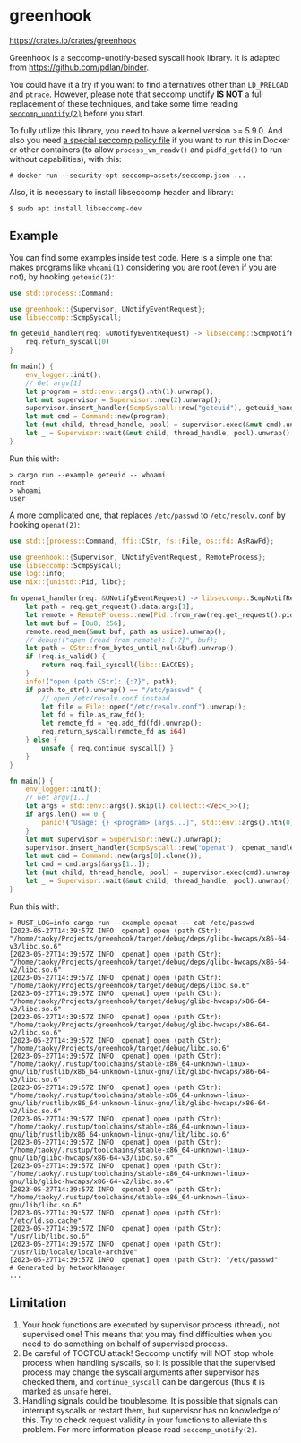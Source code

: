 # greenhook

https://crates.io/crates/greenhook

Greenhook is a seccomp-unotify-based syscall hook library. It is adapted from <https://github.com/pdlan/binder>.

You could have it a try if you want to find alternatives other than `LD_PRELOAD` and `ptrace`. However, please note that seccomp unotify **IS NOT** a full replacement of these techniques, and take some time reading [`seccomp_unotify(2)`](https://man7.org/linux/man-pages/man2/seccomp_unotify.2.html) before you start.

To fully utilize this library, you need to have a kernel version >= 5.9.0. And also you need [a special seccomp policy file](./assets/seccomp.json) if you want to run this in Docker or other containers (to allow `process_vm_readv()` and `pidfd_getfd()` to run without capabilities), with this:

```console
# docker run --security-opt seccomp=assets/seccomp.json ...
```

Also, it is necessary to install libseccomp header and library:

```
$ sudo apt install libseccomp-dev
```

## Example

You can find some examples inside test code. Here is a simple one that makes programs like `whoami(1)` considering you are root (even if you are not), by hooking `geteuid(2)`:

```rust
use std::process::Command;

use greenhook::{Supervisor, UNotifyEventRequest};
use libseccomp::ScmpSyscall;

fn geteuid_handler(req: &UNotifyEventRequest) -> libseccomp::ScmpNotifResp {
    req.return_syscall(0)
}

fn main() {
    env_logger::init();
    // Get argv[1]
    let program = std::env::args().nth(1).unwrap();
    let mut supervisor = Supervisor::new(2).unwrap();
    supervisor.insert_handler(ScmpSyscall::new("geteuid"), geteuid_handler);
    let mut cmd = Command::new(program);
    let (mut child, thread_handle, pool) = supervisor.exec(&mut cmd).unwrap();
    let _ = Supervisor::wait(&mut child, thread_handle, pool).unwrap();
}
```

Run this with:

```console
> cargo run --example geteuid -- whoami
root
> whoami
user
```

A more complicated one, that replaces `/etc/passwd` to `/etc/resolv.conf` by hooking `openat(2)`:

```rust
use std::{process::Command, ffi::CStr, fs::File, os::fd::AsRawFd};

use greenhook::{Supervisor, UNotifyEventRequest, RemoteProcess};
use libseccomp::ScmpSyscall;
use log::info;
use nix::{unistd::Pid, libc};

fn openat_handler(req: &UNotifyEventRequest) -> libseccomp::ScmpNotifResp {
    let path = req.get_request().data.args[1];
    let remote = RemoteProcess::new(Pid::from_raw(req.get_request().pid as i32)).unwrap();
    let mut buf = [0u8; 256];
    remote.read_mem(&mut buf, path as usize).unwrap();
    // debug!("open (read from remote): {:?}", buf);
    let path = CStr::from_bytes_until_nul(&buf).unwrap();
    if !req.is_valid() {
        return req.fail_syscall(libc::EACCES);
    }
    info!("open (path CStr): {:?}", path);
    if path.to_str().unwrap() == "/etc/passwd" {
        // open /etc/resolv.conf instead
        let file = File::open("/etc/resolv.conf").unwrap();
        let fd = file.as_raw_fd();
        let remote_fd = req.add_fd(fd).unwrap();
        req.return_syscall(remote_fd as i64)
    } else {
        unsafe { req.continue_syscall() }
    }
}

fn main() {
    env_logger::init();
    // Get argv[1..]
    let args = std::env::args().skip(1).collect::<Vec<_>>();
    if args.len() == 0 {
        panic!("Usage: {} <program> [args...]", std::env::args().nth(0).unwrap());
    }
    let mut supervisor = Supervisor::new(2).unwrap();
    supervisor.insert_handler(ScmpSyscall::new("openat"), openat_handler);
    let mut cmd = Command::new(args[0].clone());
    let cmd = cmd.args(&args[1..]);
    let (mut child, thread_handle, pool) = supervisor.exec(cmd).unwrap();
    let _ = Supervisor::wait(&mut child, thread_handle, pool).unwrap();
}
```

Run this with:

```console
> RUST_LOG=info cargo run --example openat -- cat /etc/passwd
[2023-05-27T14:39:57Z INFO  openat] open (path CStr): "/home/taoky/Projects/greenhook/target/debug/deps/glibc-hwcaps/x86-64-v3/libc.so.6"
[2023-05-27T14:39:57Z INFO  openat] open (path CStr): "/home/taoky/Projects/greenhook/target/debug/deps/glibc-hwcaps/x86-64-v2/libc.so.6"
[2023-05-27T14:39:57Z INFO  openat] open (path CStr): "/home/taoky/Projects/greenhook/target/debug/deps/libc.so.6"
[2023-05-27T14:39:57Z INFO  openat] open (path CStr): "/home/taoky/Projects/greenhook/target/debug/glibc-hwcaps/x86-64-v3/libc.so.6"
[2023-05-27T14:39:57Z INFO  openat] open (path CStr): "/home/taoky/Projects/greenhook/target/debug/glibc-hwcaps/x86-64-v2/libc.so.6"
[2023-05-27T14:39:57Z INFO  openat] open (path CStr): "/home/taoky/Projects/greenhook/target/debug/libc.so.6"
[2023-05-27T14:39:57Z INFO  openat] open (path CStr): "/home/taoky/.rustup/toolchains/stable-x86_64-unknown-linux-gnu/lib/rustlib/x86_64-unknown-linux-gnu/lib/glibc-hwcaps/x86-64-v3/libc.so.6"
[2023-05-27T14:39:57Z INFO  openat] open (path CStr): "/home/taoky/.rustup/toolchains/stable-x86_64-unknown-linux-gnu/lib/rustlib/x86_64-unknown-linux-gnu/lib/glibc-hwcaps/x86-64-v2/libc.so.6"
[2023-05-27T14:39:57Z INFO  openat] open (path CStr): "/home/taoky/.rustup/toolchains/stable-x86_64-unknown-linux-gnu/lib/rustlib/x86_64-unknown-linux-gnu/lib/libc.so.6"
[2023-05-27T14:39:57Z INFO  openat] open (path CStr): "/home/taoky/.rustup/toolchains/stable-x86_64-unknown-linux-gnu/lib/glibc-hwcaps/x86-64-v3/libc.so.6"
[2023-05-27T14:39:57Z INFO  openat] open (path CStr): "/home/taoky/.rustup/toolchains/stable-x86_64-unknown-linux-gnu/lib/glibc-hwcaps/x86-64-v2/libc.so.6"
[2023-05-27T14:39:57Z INFO  openat] open (path CStr): "/home/taoky/.rustup/toolchains/stable-x86_64-unknown-linux-gnu/lib/libc.so.6"
[2023-05-27T14:39:57Z INFO  openat] open (path CStr): "/etc/ld.so.cache"
[2023-05-27T14:39:57Z INFO  openat] open (path CStr): "/usr/lib/libc.so.6"
[2023-05-27T14:39:57Z INFO  openat] open (path CStr): "/usr/lib/locale/locale-archive"
[2023-05-27T14:39:57Z INFO  openat] open (path CStr): "/etc/passwd"
# Generated by NetworkManager
...
```

## Limitation

1. Your hook functions are executed by supervisor process (thread), not supervised one! This means that you may find difficulties when you need to do something on behalf of supervised process.
2. Be careful of TOCTOU attack! Seccomp unotify will NOT stop whole process when handling syscalls, so it is possible that the supervised process may change the syscall arguments after supervisor has checked them, and `continue_syscall` can be dangerous (thus it is marked as `unsafe` here).
3. Handling signals could be troublesome. It is possible that signals can interrupt syscalls or restart them, but supervisor has no knowledge of this. Try to check request validity in your functions to alleviate this problem. For more information please read `seccomp_unotify(2)`.
